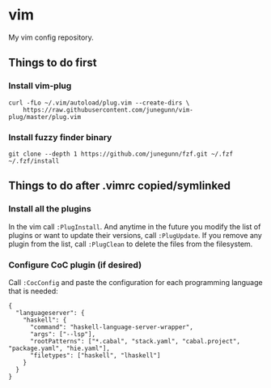 # vim
My vim config repository.

## Things to do first
### Install vim-plug
```
curl -fLo ~/.vim/autoload/plug.vim --create-dirs \
    https://raw.githubusercontent.com/junegunn/vim-plug/master/plug.vim
```

### Install fuzzy finder binary
```
git clone --depth 1 https://github.com/junegunn/fzf.git ~/.fzf
~/.fzf/install
```

## Things to do after .vimrc copied/symlinked
### Install all the plugins
In the vim call `:PlugInstall`. And anytime in the future you modify the list of
plugins or want to update their versions, call `:PlugUpdate`. If you remove any
plugin from the list, call `:PlugClean` to delete the files from the filesystem.

### Configure CoC plugin (if desired)
Call `:CocConfig` and paste the configuration for each programming language that
is needed:
```
{
  "languageserver": {
    "haskell": {
      "command": "haskell-language-server-wrapper",
      "args": ["--lsp"],
      "rootPatterns": ["*.cabal", "stack.yaml", "cabal.project", "package.yaml", "hie.yaml"],
      "filetypes": ["haskell", "lhaskell"]
    }
  }
}
```
